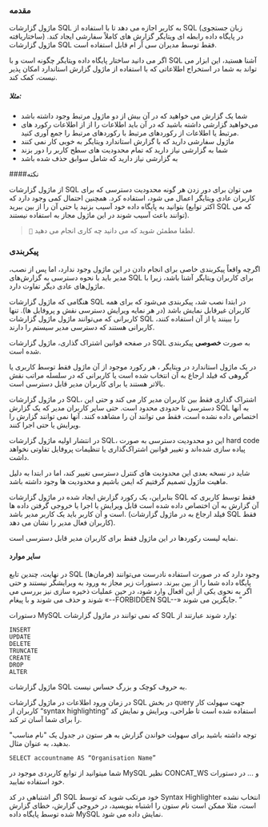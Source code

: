 ### مقدمه
ماژول گزارشات SQL به کاربر اجازه می دهد تا با استفاده از SQL (زبان جستجوی ساختاریافته) در پایگاه داده رابطه ای ویتایگر گزارش های کاملاً سفارشی ایجاد کند. ماژول گزارشات SQL فقط توسط مدیران سی آر ام قابل استفاده است.

 اگر می دانید ساختار پایگاه داده ویتایگر چگونه است و با SQL آشنا هستید، این ابزار می تواند به شما در استخراج اطلاعاتی که با استفاده از ماژول گزارش استاندارد امکان پذیر نیست، کمک کند.

##### مثلا:

 * شما یک گزارش می خواهید که در آن بیش از دو ماژول مرتبط وجود داشته باشد
 * می‌خواهید گزارشی داشته باشید که در آن باید اطلاعات را از از اطلاعات رکورد های مرتبط یا اطلاعات از رکوردهای مرتبط با رکوردهای مرتبط را جمع آوری کنید.
 * ماژول سفارشی دارید که با گزارش استاندارد ویتایگر به خوبی کار نمی کنند
 * شما به گزارشی نیاز دارید که تمام محدودیت های سطح کاربر را دور بزند
 * به گزارشی نیاز دارید که شامل سوابق حذف شده باشد



####نکته 

از ماژول گزارشات SQL می توان برای دور زدن هر گونه محدودیت دسترسی که برای کاربران عادی ویتایگر اعمال می شود، استفاده کرد. همچنین احتمال کمی وجود دارد که بتوانید به پایگاه داده خود آسیب بزنید یا حتی آن را از بین ببرید (اکثر توابع SQL که می توانند باعث آسیب شوند در این ماژول مجاز به استفاده نیستند).


> ``📝``  لطفا مطمئن شوید که می دانید چه کاری انجام می دهید.






### پیکربندی
اگرچه واقعاً پیکربندی خاصی برای انجام دادن در این ماژول وجود ندارد، اما پس از نصب، مدیر باید با نحوه دسترسی به گزارش‌های SQL برای کاربران ویتایگر آشنا باشد، زیرا با ماژول‌های عادی دیگر تفاوت دارد.

هنگامی که ماژول گزارشات SQL در ابتدا نصب شد، پیکربندی می‌شود که برای همه کاربران غیرقابل نمایش باشد (در هر نمایه ویرایش دسترسی نقش و پروفایل ها). تنها کاربرانی که می‌توانند ماژول ماژول گزارشات SQL را ببینند یا از آن استفاده کنند، کاربرانی هستند که دسترسی مدیر سیستم را دارند.



در صفحه قوانین اشتراک گذاری، ماژول گزارشات SQL به صورت **خصوصی** پیکربندی شده است.



در یک ماژول استاندارد در ویتایگر ، هر رکورد موجود از آن ماژول فقط توسط کاربری یا گروهی که فیلد ارجاع به آن انتخاب شده است یا کاربرانی که در سلسله مراتب نقش بالاتر هستند یا برای کاربران مدیر قابل دسترسی است.

در ماژول گزارشات SQL، اشتراک گذاری فقط بین کاربران مدیر کار می کند و حتی این دسترسی تا حدودی محدود است. حتی سایر کاربران مدیر که یک گزارش SQL به آنها اختصاص داده نشده است، فقط می توانند آن را مشاهده کنند. آنها نمی توانند گزارش را ویرایش یا حتی اجرا کنند.



در انتشار اولیه ماژول گزارشات SQL، این دو محدودیت دسترسی به صورت hard code پیاده سازی شده‌اند و تغییر قوانین اشتراک‌گذاری یا تنظیمات پروفایل تفاوتی نخواهد داشت.


شاید در نسخه بعدی این محدودیت های کنترل دسترسی تغییر کند، اما در ابتدا به دلیل ماهیت ماژول تصمیم گرفتیم که ایمن باشیم و محدودیت ها وجود داشته باشد.


بنابراین، یک رکورد گزارش ایجاد شده در ماژول گزارشات SQL فقط توسط کاربری که آن گزارش به آن اختصاص داده شده است قابل ویرایش یا اجرا یا خروجی گرفتن داده ها است و آن کاربر باید یک کاربر مدیر باشد. (فیلد ارجاع به در ماژول گزارشات SQL فقط کاربران فعال مدیر را نشان می دهد).

نمایه لیست رکوردها در این ماژول فقط برای کاربران مدیر قابل دسترسی است.








#### سایر موارد 
در نهایت، چندین تابع SQL (فرمان‌ها) وجود دارد که در صورت استفاده نادرست می‌توانند پایگاه داده شما را از بین ببرند. دستورات زیر مجاز به ورود به ویرایشگر نیستند و حتی اگر به نحوی یکی از این افعال وارد شود، در حین عملیات ذخیره سازی نیز بررسی می شوند و حذف می شوند و با پیغام «--FORBIDDEN SQL--» جایگزین می شوند. ”




دستورات MySQL که نمی توانند در ماژول گزارشات SQL وارد شوند عبارتند از:
```
INSERT
UPDATE
DELETE
TRUNCATE
CREATE
DROP
ALTER
```
ماژول گزارشات SQL به حروف کوچک و بزرگ حساس نیست.

در زمان ورود اطلاعات در ماژول گزارشات SQL در بخش query جهت سهولت کار کاربران از “syntax highlighting” استفاده شده است تا طراحی، ویرایش و نمایش کد را برای شما آسان تر کند.


توجه داشته باشید برای سهولت خواندن گزارش به هر ستون در جدول یک "نام مناسب" بدهید، به عنوان مثال.
```
SELECT accountname AS “Organisation Name”
```

شما میتوانید از توابع کاربردی موجود در MySQL نظیر CONCAT_WS و ... در دستورات خود استفاده نمایید.


اگر اشتباهی در کد SQL خود مرتکب شوید که توسط Syntax Highlighter انتخاب نشده است، مثلا ممکن است نام ستون را اشتباه بنویسید، در خروجی گزارش، خطای گزارش شده توسط پایگاه داده MySQL نمایش داده می شود.
